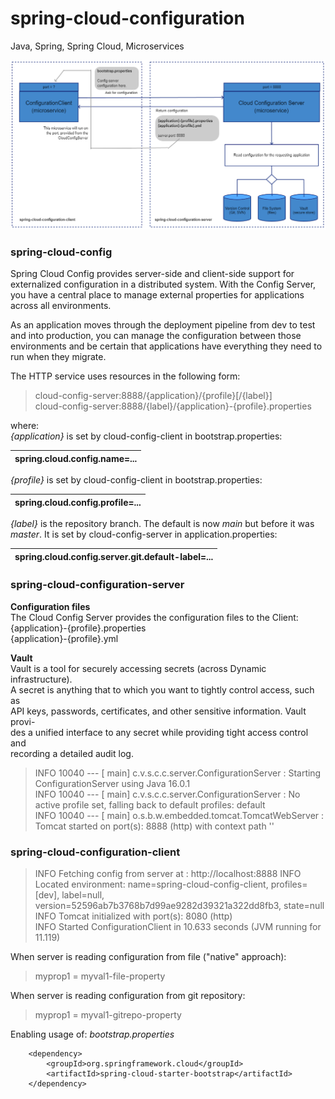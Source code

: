 # spring-cloud-configuration
Java, Spring, Spring Cloud, Microservices

![spring-cloud-configuration](spring-cloud-configuration.png?id=1)  

### spring-cloud-config

Spring Cloud Config provides server-side and client-side support for externalized configuration in a distributed system. 
With the Config Server, you have a central place to manage external properties for applications across all environments.  

As an application moves through the deployment pipeline from dev to test and into production, you can manage the
configuration between those environments and be certain that applications have everything they need to run when they migrate.  

The HTTP service uses resources in the following form:
  > cloud-config-server:8888/{application}/{profile}[/{label}]  
  > cloud-config-server:8888/{label}/{application}-{profile}.properties  

where:  
_{application}_ is set by cloud-config-client in bootstrap.properties:  

| spring.cloud.config.name=... |
| ---------------------------- |

_{profile}_ is set by cloud-config-client in bootstrap.properties:  

| spring.cloud.config.profile=...  |
| -------------------------------- |

_{label}_ is the repository branch. The default is now _main_ but before it was _master_. It is set by cloud-config-server in application.properties:  

| spring.cloud.config.server.git.default-label=... |
| ------------------------------------------------ |

### spring-cloud-configuration-server

__Configuration files__  
The Cloud Config Server provides the configuration files to the Client:  
{application}-{profile}.properties  
{application}-{profile}.yml  

__Vault__  
Vault is a tool for securely accessing secrets (across Dynamic infrastructure).  
A secret is anything that to which you want to tightly control access, such as  
API keys, passwords, certificates, and other sensitive information. Vault provi-  
des a unified interface to any secret while providing tight access control and  
recording a detailed audit log.

  > INFO 10040 --- [           main] c.v.s.c.c.server.ConfigurationServer     : Starting ConfigurationServer using Java 16.0.1  
  INFO 10040 --- [           main] c.v.s.c.c.server.ConfigurationServer     : No active profile set, falling back to default profiles: default  
  INFO 10040 --- [           main] o.s.b.w.embedded.tomcat.TomcatWebServer  : Tomcat started on port(s): 8888 (http) with context path ''  

### spring-cloud-configuration-client

  > INFO  Fetching config from server at : http://localhost:8888
INFO  Located environment: name=spring-cloud-config-client, profiles=[dev], label=null, version=52596ab7b3768b7d99ae9282d39321a322dd8fb3, state=null  
  INFO  Tomcat initialized with port(s): 8080 (http)  
  INFO  Started ConfigurationClient in 10.633 seconds (JVM running for 11.119)  

When server is reading configuration from file ("native" approach):  
  > myprop1 = myval1-file-property  

When server is reading configuration from git repository:  
  > myprop1 = myval1-gitrepo-property

Enabling usage of: _bootstrap.properties_  
  >  
        <dependency>
            <groupId>org.springframework.cloud</groupId>
            <artifactId>spring-cloud-starter-bootstrap</artifactId>
        </dependency>




